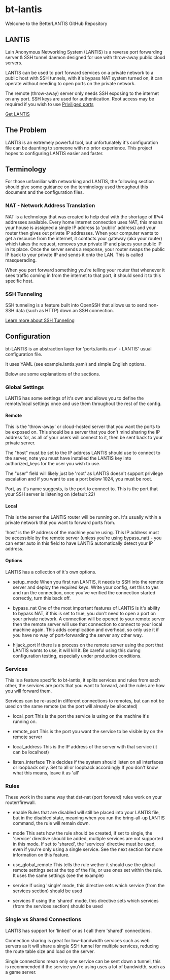 # bt-lantis

Welcome to the BetterLANTIS GitHub Repository

## LANTIS

Lain Anonymous NetworkIng System (LANTIS) is a reverse port forwarding server & SSH tunnel daemon designed
for use with throw-away public cloud servers.

LANTIS can be used to port forward services on a private network to a public host with SSH tunnels, with it's
bypass NAT system turned on, it can operate without needing to open ports on the private network.

The remote (throw-away) server only needs SSH exposing to the internet on any port. SSH keys are used for authentication.
Root access may be required if you wish to use [Priviliged ports](https://www.w3.org/Daemon/User/Installation/PrivilegedPorts.html)

[Get LANTIS](https://code.acr.moe/kazari/LANTIS)

## The Problem

LANTIS is an extremely powerful tool, but unfortunately it's configuration file can be daunting to someone 
with no prior experience. This project hopes to configuring LANTIS easier and faster.

## Terminology

For those unfamiliar with networking and LANTIS, the following section should give
some guidance on the terminology used throughout this document and the
configuration files.

### NAT - Network Address Translation

NAT is a technology that was created to help deal with the shortage of IPv4
addresses available. Every home internet connection uses NAT, this means your
house is assigned a single IP address (a 'public' address) and your router then 
gives out private IP addresses. When your computer wants to get a resource from the internet, it contacts your gateway (aka your router) which takes the request, removes your private IP and places your public IP in its place. Once the server sends a response, your router swaps the public IP back to your private IP and sends it onto the LAN. This is called masquerading.

When you port forward something you're telling your router that whenever it sees traffic coming in from the internet to that port, it should send it to this specific host.

### SSH Tunneling

SSH tunneling is a feature built into OpenSSH that allows us to send non-SSH data (such as HTTP) down an SSH connection. 

[Learn more about SSH Tunneling](https://www.youtube.com/watch?v=bKZb75TaRyI)

## Configuration

bt-LANTIS is an abstraction layer for 'ports.lantis.csv' - LANTIS' usual configuration file.

It uses YAML (see example.lantis.yaml) and simple English options.

Below are some explanations of the sections.

### Global Settings

LANTIS has some settings of it's own and allows you to define the remote/local
settings once and use them throughout the rest of the config. 

#### Remote

This is the 'throw-away' or cloud-hosted server that you want the ports to be exposed on. This should be a server that you don't mind sharing the IP address for, as all of your users will connect to it, then be sent back to your private server.

The "host" must be set to the IP address LANTIS should use to connect to the server, note you must have installed the LANTIS key into authorized_keys for the user you wish to use.

The "user" field will likely just be 'root' as LANTIS doesn't support privilege escalation and if you want to use a port below 1024, you must be root.

Port, as it's name suggests, is the port to connect to. This is the port that your SSH server is listening on (default 22)

#### Local

This is the server the LANTIS router will be running on. It's usually within a private network that you want to forward ports from.

'host' is the IP address of the machine you're using. This IP address must be accessible by the remote server (unless you're using bypass_nat) - you can enter auto in this field to have LANTIS automatically detect your IP address.

#### Options

LANTIS has a collection of it's own options.

- setup_mode
  When you first run LANTIS, it needs to SSH into the remote server and deploy the required keys. Write your config, set this to yes and run the connection, once you've verified the connection started correctly, turn this back off.

- bypass_nat
  One of the most important features of LANTIS is it's ability to bypass NAT, if this is set to true, you don't need to open a port on your private network. A connection will be opened to your remote server then the remote server will use that connection to connect to your local machine again. This adds complication and overhead, so only use it if you have no way of port-forwarding the server any other way.

- hijack_port 
  If there is a process on the remote server using the port that LANTIS wants to use, it will kill it. Be careful using this during configuration testing, especially under production conditions.

### Services

This is a feature specific to bt-lantis, it splits services and rules from each other, the services are ports that you want to forward, and the rules are how you will forward them.

Services can be re-used in different connections to remotes, but can not be used on the same remote (as the port will already be allocated)

- local_port
  This is the port the service is using on the machine it's running on.

- remote_port
  This is the port you want the service to be visible by on the remote server

- local_address
  This is the IP address of the server with that service (it can be localhost)

- listen_interface
  This decides if the system should listen on all interfaces or loopback only. Set to all or loopback accordingly
  If you don't know what this means, leave it as 'all'

### Rules

These work in the same way that dst-nat (port forward) rules work on your router/firewall. 

- enable
  Rules that are disabled will still be placed into your LANTIS file, but in the disabled state, meaning when you run the bring-all-up LANTIS command, the rule will remain down.

- mode
  This sets how the rule should be created, if set to single, the 'service' directive should be added, multiple services are not supported in this mode.
  If set to 'shared', the 'services' directive must be used, even if you're only using a single service. See the next section for more information on this feature.

- use_global_remote
  This tells the rule wether it should use the global remote settings set at the top of the file, or use ones set within the rule. It uses the same settings (see the example)

- service
  If using 'single' mode, this directive sets which service (from the services section) should be used

- services
  If using the 'shared' mode, this directive sets which services (from the services section) should be used

### Single vs Shared Connections

LANTIS has support for 'linked' or as I call them 'shared' connections.

Connection sharing is great for low-bandwidth services such as web servers as it will share a single SSH tunnel for multiple services, reducing the route table size and load on the server.

Single connections mean only one service can be sent down a tunnel, this is recommended if the service you're using uses a lot of bandwidth, such as a game server.